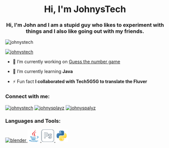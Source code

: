 <h1 align="center">Hi, I'm JohnysTech</h1>
<h3 align="center">Hi, I'm John and I am a stupid guy who likes to experiment with things and I also like going out with my friends.</h3>

<p align="left"> <img src="https://komarev.com/ghpvc/?username=johnystech&label=Profile%20views&color=0e75b6&style=flat" alt="johnystech" /> </p>

<p align="left"> <a href="https://twitter.com/johnystech" target="blank"><img src="https://img.shields.io/twitter/follow/johnystech?logo=twitter&style=for-the-badge" alt="johnystech" /></a> </p>

- 🔭 I’m currently working on [Guess the number game](https://github.com/JohnysTech/Guess-The-Number-Game)

- 🌱 I’m currently learning **Java**

- ⚡ Fun fact **I collaborated with Tech5G5G to translate the Fluver**

<h3 align="left">Connect with me:</h3>
<p align="left">
<a href="https://twitter.com/johnystech" target="blank"><img align="center" src="https://raw.githubusercontent.com/rahuldkjain/github-profile-readme-generator/master/src/images/icons/Social/twitter.svg" alt="johnystech" height="30" width="40" /></a>
<a href="https://instagram.com/johnysplayz" target="blank"><img align="center" src="https://raw.githubusercontent.com/rahuldkjain/github-profile-readme-generator/master/src/images/icons/Social/instagram.svg" alt="johnysplayz" height="30" width="40" /></a>
<a href="https://www.youtube.com/@johnyspalyz" target="blank"><img align="center" src="https://raw.githubusercontent.com/rahuldkjain/github-profile-readme-generator/master/src/images/icons/Social/youtube.svg" alt="johnyspalyz" height="30" width="40" /></a>
</p>

<h3 align="left">Languages and Tools:</h3>
<p align="left"> <a href="https://www.blender.org/" target="_blank" rel="noreferrer"> <img src="https://download.blender.org/branding/community/blender_community_badge_white.svg" alt="blender" width="40" height="40"/> </a> <a href="https://www.java.com" target="_blank" rel="noreferrer"> <img src="https://raw.githubusercontent.com/devicons/devicon/master/icons/java/java-original.svg" alt="java" width="40" height="40"/> </a> <a href="https://www.photoshop.com/en" target="_blank" rel="noreferrer"> <img src="https://raw.githubusercontent.com/devicons/devicon/master/icons/photoshop/photoshop-line.svg" alt="photoshop" width="40" height="40"/> </a> <a href="https://www.python.org" target="_blank" rel="noreferrer"> <img src="https://raw.githubusercontent.com/devicons/devicon/master/icons/python/python-original.svg" alt="python" width="40" height="40"/> </a> </p>

